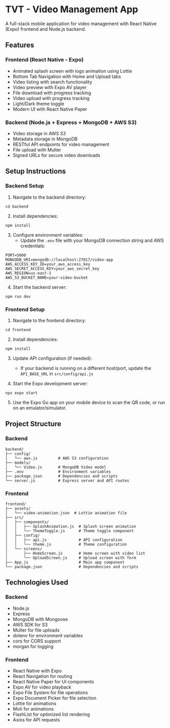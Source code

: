 # TVT - Video Management App

A full-stack mobile application for video management with React Native (Expo) frontend and Node.js backend.

## Features

### Frontend (React Native - Expo)
- Animated splash screen with logo animation using Lottie
- Bottom Tab Navigation with Home and Upload tabs
- Video listing with search functionality
- Video preview with Expo AV player
- File download with progress tracking
- Video upload with progress tracking
- Light/Dark theme toggle
- Modern UI with React Native Paper

### Backend (Node.js + Express + MongoDB + AWS S3)
- Video storage in AWS S3
- Metadata storage in MongoDB
- RESTful API endpoints for video management
- File upload with Multer
- Signed URLs for secure video downloads

## Setup Instructions

### Backend Setup

1. Navigate to the backend directory:
```
cd backend
```

2. Install dependencies:
```
npm install
```

3. Configure environment variables:
   - Update the `.env` file with your MongoDB connection string and AWS credentials:
```
PORT=5000
MONGODB_URI=mongodb://localhost:27017/video-app
AWS_ACCESS_KEY_ID=your_aws_access_key
AWS_SECRET_ACCESS_KEY=your_aws_secret_key
AWS_REGION=us-east-1
AWS_S3_BUCKET_NAME=your-video-bucket
```

4. Start the backend server:
```
npm run dev
```

### Frontend Setup

1. Navigate to the frontend directory:
```
cd frontend
```

2. Install dependencies:
```
npm install
```

3. Update API configuration (if needed):
   - If your backend is running on a different host/port, update the `API_BASE_URL` in `src/config/api.js`

4. Start the Expo development server:
```
npx expo start
```

5. Use the Expo Go app on your mobile device to scan the QR code, or run on an emulator/simulator.

## Project Structure

### Backend
```
backend/
├── config/
│   └── aws.js         # AWS S3 configuration
├── models/
│   └── Video.js       # MongoDB Video model
├── .env               # Environment variables
├── package.json       # Dependencies and scripts
└── server.js          # Express server and API routes
```

### Frontend
```
frontend/
├── assets/
│   └── video-animation.json  # Lottie animation file
├── src/
│   ├── components/
│   │   ├── SplashAnimation.js  # Splash screen animation
│   │   └── ThemeToggle.js      # Theme toggle component
│   ├── config/
│   │   ├── api.js              # API configuration
│   │   └── theme.js            # Theme configuration
│   └── screens/
│       ├── HomeScreen.js       # Home screen with video list
│       └── UploadScreen.js     # Upload screen with form
├── App.js                      # Main app component
└── package.json                # Dependencies and scripts
```

## Technologies Used

### Backend
- Node.js
- Express
- MongoDB with Mongoose
- AWS SDK for S3
- Multer for file uploads
- dotenv for environment variables
- cors for CORS support
- morgan for logging

### Frontend
- React Native with Expo
- React Navigation for routing
- React Native Paper for UI components
- Expo AV for video playback
- Expo File System for file operations
- Expo Document Picker for file selection
- Lottie for animations
- Moti for animations
- FlashList for optimized list rendering
- Axios for API requests
